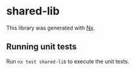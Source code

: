 # shared-lib

This library was generated with [Nx](https://nx.dev).

## Running unit tests

Run `nx test shared-lib` to execute the unit tests.
